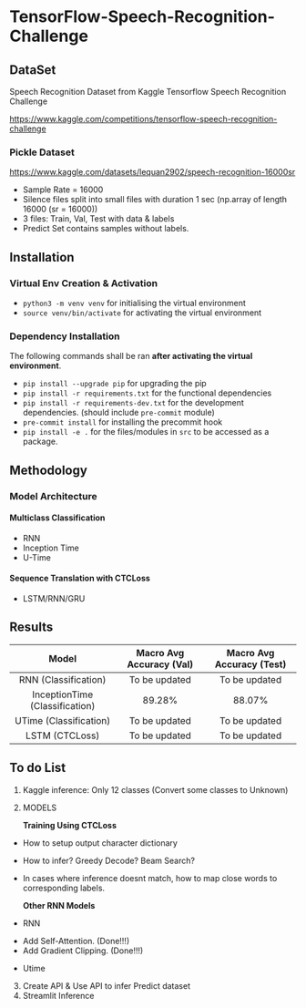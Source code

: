# TensorFlow-Speech-Recognition-Challenge

## DataSet
Speech Recognition Dataset from Kaggle Tensorflow Speech Recognition Challenge

https://www.kaggle.com/competitions/tensorflow-speech-recognition-challenge

### Pickle Dataset
https://www.kaggle.com/datasets/lequan2902/speech-recognition-16000sr
* Sample Rate = 16000
* Silence files split into small files with duration 1 sec (np.array of length 16000 (sr = 16000))
* 3 files: Train, Val, Test with data & labels
* Predict Set contains samples without labels.

## Installation
### Virtual Env Creation & Activation

* `python3 -m venv venv` for initialising the virtual environment
* `source venv/bin/activate` for activating the virtual environment

### Dependency Installation

The following commands shall be ran **after activating the virtual environment**.

* `pip install --upgrade pip` for upgrading the pip
* `pip install -r requirements.txt` for the functional dependencies
* `pip install -r requirements-dev.txt` for the development dependencies. (should include `pre-commit` module)
* `pre-commit install` for installing the precommit hook
* `pip install -e .` for the files/modules in `src` to be accessed as a package.

## Methodology

### Model Architecture
#### Multiclass Classification
* RNN
* Inception Time
* U-Time

#### Sequence Translation with CTCLoss
* LSTM/RNN/GRU

## Results

|**Model**|**Macro Avg Accuracy (Val)**|**Macro Avg Accuracy (Test)**|
| :-------------: | :-----------------------: | :---------------: |
|RNN (Classification)|To be updated|To be updated|
|InceptionTime (Classification)|89.28%|88.07%|
|UTime (Classification)|To be updated|To be updated|
|LSTM (CTCLoss)|To be updated|To be updated|

## To do List
1. Kaggle inference: Only 12 classes (Convert some classes to Unknown)
2. MODELS

   **Training Using CTCLoss**
* How to setup output character dictionary
* How to infer? Greedy Decode? Beam Search?
* In cases where inference doesnt match, how to map close words to corresponding labels.

  **Other RNN Models**
* RNN
- Add Self-Attention. (Done!!!)
- Add Gradient Clipping. (Done!!!)

* Utime

3. Create API & Use API to infer Predict dataset
4. Streamlit Inference